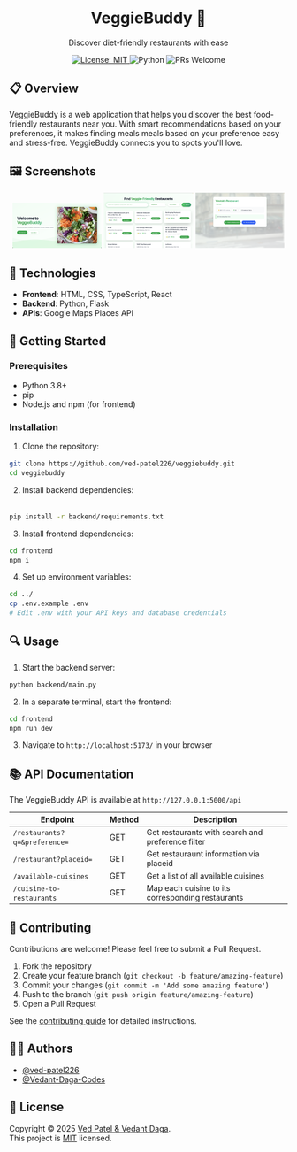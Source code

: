 <div align="center">
  <h1>VeggieBuddy 🥗</h1>
  
  <p>Discover diet-friendly restaurants with ease</p>

  <p>
    <a href="https://mit-license.org/" target="_blank">
      <img alt="License: MIT" src="https://img.shields.io/badge/License-MIT-yellow.svg" />
    </a>
    <img alt="Python" src="https://img.shields.io/badge/Python-3.8+-blue.svg" />
    <img alt="PRs Welcome" src="https://img.shields.io/badge/PRs-welcome-brightgreen.svg" />
  </p>
</div>

## 📋 Overview

VeggieBuddy is a web application that helps you discover the best food-friendly restaurants near you. With smart recommendations based on your preferences, it makes finding meals meals based on your preference easy and stress-free. VeggieBuddy connects you to spots you'll love.

## 🖼️ Screenshots

<div align="center">
  <img src="assets/landingpage.png" alt="Home Page" width="32%" />
  <img src="assets/searchpage.png" alt="Search Results" width="32%" />
  <img src="assets/viewpage.png" alt="View Page" width="32%" />
</div>

## 🔧 Technologies

- **Frontend**: HTML, CSS, TypeScript, React
- **Backend**: Python, Flask
- **APIs**: Google Maps Places API

## 🚀 Getting Started

### Prerequisites

- Python 3.8+
- pip
- Node.js and npm (for frontend)

### Installation

1. Clone the repository:

```sh
git clone https://github.com/ved-patel226/veggiebuddy.git
cd veggiebuddy
```

2. Install backend dependencies:

```sh

pip install -r backend/requirements.txt
```

3. Install frontend dependencies:

```sh
cd frontend
npm i
```

4. Set up environment variables:

```sh
cd ../
cp .env.example .env
# Edit .env with your API keys and database credentials
```

## 🔍 Usage

1. Start the backend server:

```sh
python backend/main.py
```

2. In a separate terminal, start the frontend:

```sh
cd frontend
npm run dev
```

3. Navigate to `http://localhost:5173/` in your browser

## 📚 API Documentation

The VeggieBuddy API is available at `http://127.0.0.1:5000/api`

| Endpoint                      | Method | Description                                       |
| ----------------------------- | ------ | ------------------------------------------------- |
| `/restaurants?q=&preference=` | GET    | Get restaurants with search and preference filter |
| `/restaurant?placeid=`        | GET    | Get restauraunt information via placeid           |
| `/available-cuisines`         | GET    | Get a list of all available cuisines              |
| `/cuisine-to-restaurants`     | GET    | Map each cuisine to its corresponding restaurants |

## 🤝 Contributing

Contributions are welcome! Please feel free to submit a Pull Request.

1. Fork the repository
2. Create your feature branch (`git checkout -b feature/amazing-feature`)
3. Commit your changes (`git commit -m 'Add some amazing feature'`)
4. Push to the branch (`git push origin feature/amazing-feature`)
5. Open a Pull Request

See the [contributing guide](CONTRIBUTING.md) for detailed instructions.

## 👨‍💻 Authors

- [@ved-patel226](https://github.com/ved-patel226)
- [@Vedant-Daga-Codes](https://github.com/Vedant-Daga-Codes)

## 📝 License

Copyright © 2025 [Ved Patel & Vedant Daga](https://github.com/ved-patel226).<br />
This project is [MIT](https://mit-license.org/) licensed.
